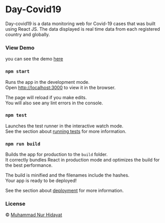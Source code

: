 <p align="center">
  <h1>Day-Covid19</h1>
</p>

Day-covid19 is a data monitoring web for Covid-19 cases that was built using React JS. The data displayed is real time data from each registered country and globally.

### View Demo
you can see the demo [here](https://day-covid19.netlify.app/)

### `npm start`

Runs the app in the development mode.<br />
Open [http://localhost:3000](http://localhost:3000) to view it in the browser.

The page will reload if you make edits.<br />
You will also see any lint errors in the console.

### `npm test`

Launches the test runner in the interactive watch mode.<br />
See the section about [running tests](https://facebook.github.io/create-react-app/docs/running-tests) for more information.

### `npm run build`

Builds the app for production to the `build` folder.<br />
It correctly bundles React in production mode and optimizes the build for the best performance.

The build is minified and the filenames include the hashes.<br />
Your app is ready to be deployed!

See the section about [deployment](https://facebook.github.io/create-react-app/docs/deployment) for more information.

### License

© [Muhammad Nur Hidayat](https://github.com/NHidayat)




